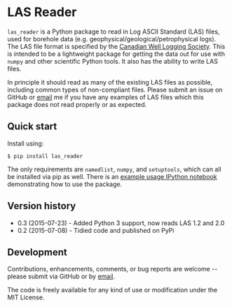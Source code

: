 LAS Reader
==========

``las_reader`` is a Python package to read in Log ASCII Standard (LAS) files, used for borehole data (e.g. geophysical/geological/petrophysical logs). The LAS file format is specified by the [Canadian Well Logging Society](http://www.cwls.org/las/). This is intended to be a lightweight package for getting the data out for use with ``numpy`` and other scientific Python tools. It also has the ability to write LAS files.

In principle it should read as many of the existing LAS files as possible, including common types of non-compliant files. Please submit an issue on GitHub or [email](kinverarity1+github@gmail.com) me if you have any examples of LAS files which this package does not read properly or as expected.

Quick start
-----------

Install using:

    $ pip install las_reader

The only requirements are ``namedlist``, ``numpy``, and ``setuptools``, which can all be installed via pip as well. There is an [example usage IPython notebook](http://nbviewer.ipython.org/github/kinverarity1/las-reader/blob/master/docs/Example%20usage.ipynb) demonstrating how to use the package.

Version history
---------------

  - 0.3 (2015-07-23) - Added Python 3 support, now reads LAS 1.2 and 2.0
  - 0.2 (2015-07-08) - Tidied code and published on PyPi

Development
-----------

Contributions, enhancements, comments, or bug reports are welcome -- please submit via GitHub or by [email](kinverarity1+github@gmail.com).

The code is freely available for any kind of use or modification under the MIT License.

